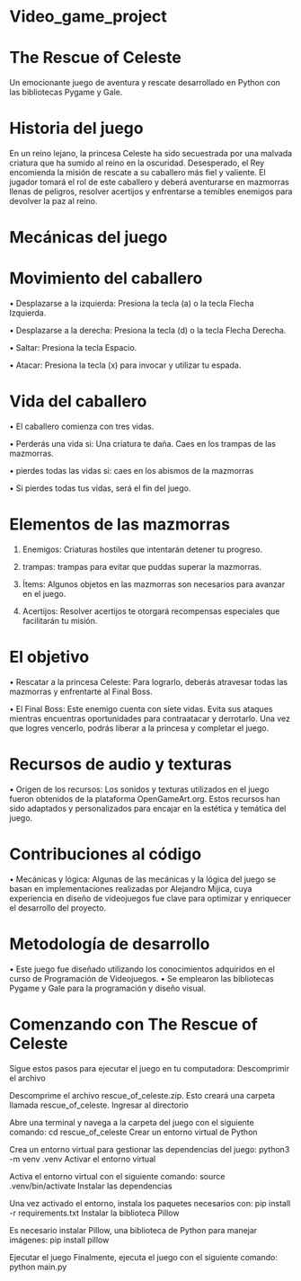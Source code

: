 # Video_game_project
# The Rescue of Celeste
Un emocionante juego de aventura y rescate desarrollado en Python con las bibliotecas Pygame y Gale.

# Historia del juego
En un reino lejano, la princesa Celeste ha sido secuestrada por una malvada criatura que ha sumido al reino en la oscuridad. Desesperado, el Rey encomienda la misión de rescate a su caballero más fiel y valiente. El jugador tomará el rol de este caballero y deberá aventurarse en mazmorras llenas de peligros, resolver acertijos y enfrentarse a temibles enemigos para devolver la paz al reino.

# Mecánicas del juego
# Movimiento del caballero
•	Desplazarse a la izquierda: Presiona la tecla (a) o la tecla Flecha Izquierda.

•	Desplazarse a la derecha: Presiona la tecla (d) o la tecla Flecha Derecha.

•	Saltar: Presiona la tecla Espacio.

•	Atacar: Presiona la tecla (x) para invocar y utilizar tu espada.

# Vida del caballero
•	El caballero comienza con tres vidas.

•	Perderás una vida si:
Una criatura te daña.
Caes en los trampas de las mazmorras.

•	pierdes todas las vidas si:
caes en los abismos de la mazmorras

•	Si pierdes todas tus vidas, será el fin del juego.

# Elementos de las mazmorras
1.	Enemigos:
Criaturas hostiles que intentarán detener tu progreso.

2.  trampas:
trampas para evitar que puddas superar la mazmorras.

3.	Ítems:
Algunos objetos en las mazmorras son necesarios para avanzar en el juego.

4.	Acertijos:
Resolver acertijos te otorgará recompensas especiales que facilitarán tu misión.

# El objetivo
•	Rescatar a la princesa Celeste:
Para lograrlo, deberás atravesar todas las mazmorras y enfrentarte al Final Boss.

•	El Final Boss:
Este enemigo cuenta con siete vidas.
Evita sus ataques mientras encuentras oportunidades para contraatacar y derrotarlo.
Una vez que logres vencerlo, podrás liberar a la princesa y completar el juego.

# Recursos de audio y texturas
•	Origen de los recursos:
Los sonidos y texturas utilizados en el juego fueron obtenidos de la plataforma OpenGameArt.org.
Estos recursos han sido adaptados y personalizados para encajar en la estética y temática del juego.

# Contribuciones al código
•	Mecánicas y lógica:
Algunas de las mecánicas y la lógica del juego se basan en implementaciones realizadas por Alejandro Mijica, cuya experiencia en diseño de videojuegos fue clave para optimizar y enriquecer el desarrollo del proyecto.

# Metodología de desarrollo
•	Este juego fue diseñado utilizando los conocimientos adquiridos en el curso de Programación de Videojuegos.
•	Se emplearon las bibliotecas Pygame y Gale para la programación y diseño visual.

# Comenzando con The Rescue of Celeste
Sigue estos pasos para ejecutar el juego en tu computadora:
Descomprimir el archivo

Descomprime el archivo rescue_of_celeste.zip. Esto creará una carpeta llamada rescue_of_celeste.
Ingresar al directorio

Abre una terminal y navega a la carpeta del juego con el siguiente comando:
cd rescue_of_celeste
Crear un entorno virtual de Python

Crea un entorno virtual para gestionar las dependencias del juego:
python3 -m venv .venv
Activar el entorno virtual

Activa el entorno virtual con el siguiente comando:
source .venv/bin/activate
Instalar las dependencias

Una vez activado el entorno, instala los paquetes necesarios con:
pip install -r requirements.txt
Instalar la biblioteca Pillow

Es necesario instalar Pillow, una biblioteca de Python para manejar imágenes:
pip install pillow

Ejecutar el juego
Finalmente, ejecuta el juego con el siguiente comando:
python main.py

